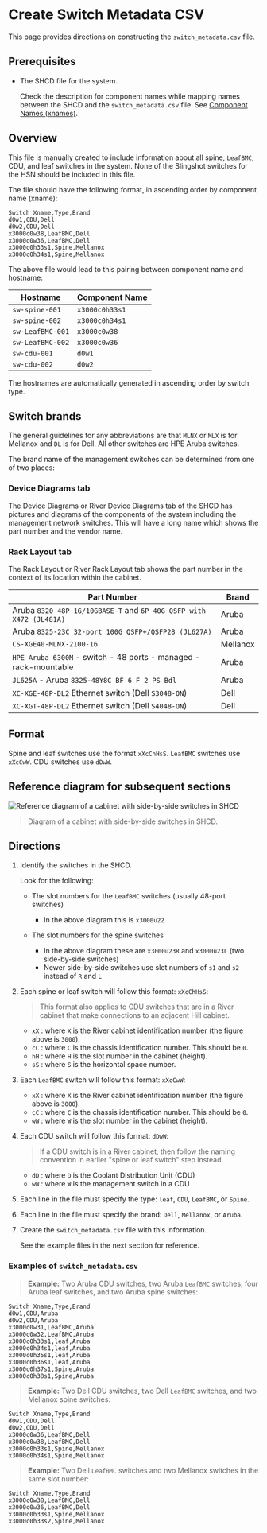 # Create Switch Metadata CSV

This page provides directions on constructing the `switch_metadata.csv` file.

## Prerequisites

- The SHCD file for the system.

    Check the description for component names while mapping names between the SHCD and the `switch_metadata.csv` file.
    See [Component Names (xnames)](../operations/Component_Names_xnames.md).

## Overview

This file is manually created to include information about all spine, `LeafBMC`, CDU, and leaf switches in the system.
None of the Slingshot switches for the HSN should be included in this file.

The file should have the following format, in ascending order by component name (xname):

```csv
Switch Xname,Type,Brand
d0w1,CDU,Dell
d0w2,CDU,Dell
x3000c0w38,LeafBMC,Dell
x3000c0w36,LeafBMC,Dell
x3000c0h33s1,Spine,Mellanox
x3000c0h34s1,Spine,Mellanox
```

The above file would lead to this pairing between component name and hostname:

| Hostname | Component Name |
| --------- | -------------- |
| `sw-spine-001` | `x3000c0h33s1` |
| `sw-spine-002` | `x3000c0h34s1` |
| `sw-LeafBMC-001` | `x3000c0w38` |
| `sw-LeafBMC-002` | `x3000c0w36` |
| `sw-cdu-001` | `d0w1` |
| `sw-cdu-002` | `d0w2` |

The hostnames are automatically generated in ascending order by switch type.

## Switch brands

The general guidelines for any abbreviations are that `MLNX` or `MLX` is for Mellanox and `DL` is for Dell.
All other switches are HPE Aruba switches.

The brand name of the management switches can be determined from one of two places:

### Device Diagrams tab

The Device Diagrams or River Device Diagrams tab of the SHCD has pictures and diagrams of the components of the system including
the management network switches. This will have a long name which shows the part number and the vendor name.

### Rack Layout tab

The Rack Layout or River Rack Layout tab shows the part number in the context of its location within the cabinet.

| Part Number | Brand |
| ----------- | ----- |
| Aruba `8320 48P 1G/10GBASE-T` and `6P 40G QSFP with X472 (JL481A)` | Aruba |
| Aruba `8325-23C 32-port 100G QSFP+/QSFP28 (JL627A)` | Aruba |
| `CS-XGE40-MLNX-2100-16` | Mellanox |
| `HPE Aruba 6300M` - switch - 48 ports - managed - rack-mountable | Aruba |
| `JL625A` - Aruba `8325-48Y8C BF 6 F 2 PS Bdl` | Aruba |
| `XC-XGE-48P-DL2` Ethernet switch (Dell `S3048-ON`) | Dell |
| `XC-XGT-48P-DL2` Ethernet switch (Dell `S4048-ON`) | Dell |

## Format

Spine and leaf switches use the format `xXcChHsS`. `LeafBMC` switches use `xXcCwW`. CDU switches use `dDwW`.

## Reference diagram for subsequent sections

   ![Reference diagram of a cabinet with side-by-side switches in SHCD](../img/shcd-rack-example.png)
   > Diagram of a cabinet with side-by-side switches in SHCD.

## Directions

1. Identify the switches in the SHCD.

    Look for the following:

    - The slot numbers for the `LeafBMC` switches (usually 48-port switches)

        - In the above diagram this is `x3000u22`

    - The slot numbers for the spine switches

        - In the above diagram these are `x3000u23R` and `x3000u23L` (two side-by-side switches)
        - Newer side-by-side switches use slot numbers of `s1` and `s2` instead of `R` and `L`

1. Each spine or leaf switch will follow this format: `xXcChHsS`:

    > This format also applies to CDU switches that are in a River cabinet that make connections to an adjacent Hill cabinet.
    - `xX` : where `X` is the River cabinet identification number (the figure above is `3000`).
    - `cC` : where `C` is the chassis identification number. This should be `0`.
    - `hH` : where `H` is the slot number in the cabinet (height).
    - `sS` : where `S` is the horizontal space number.

1. Each `LeafBMC` switch will follow this format: `xXcCwW`:

    - `xX` : where `X` is the River cabinet identification number (the figure above is `3000`).
    - `cC` : where `C` is the chassis identification number. This should be `0`.
    - `wW` : where `W` is the slot number in the cabinet (height).

1. Each CDU switch will follow this format: `dDwW`:

    > If a CDU switch is in a River cabinet, then follow the naming convention in earlier "spine or leaf switch" step instead.
    - `dD` : where `D` is the Coolant Distribution Unit (CDU)
    - `wW` : where `W` is the management switch in a CDU

1. Each line in the file must specify the type: `leaf`, `CDU`, `LeafBMC`, or `Spine`.

1. Each line in the file must specify the brand: `Dell`, `Mellanox`, or `Aruba`.

1. Create the `switch_metadata.csv` file with this information.

    See the example files in the next section for reference.

### Examples of `switch_metadata.csv`

> __Example:__ Two Aruba CDU switches, two Aruba `LeafBMC` switches, four Aruba leaf switches, and two Aruba spine switches:

```csv
Switch Xname,Type,Brand
d0w1,CDU,Aruba
d0w2,CDU,Aruba
x3000c0w31,LeafBMC,Aruba
x3000c0w32,LeafBMC,Aruba
x3000c0h33s1,leaf,Aruba
x3000c0h34s1,leaf,Aruba
x3000c0h35s1,leaf,Aruba
x3000c0h36s1,leaf,Aruba
x3000c0h37s1,Spine,Aruba
x3000c0h38s1,Spine,Aruba
```

> __Example:__ Two Dell CDU switches, two Dell `LeafBMC` switches, and two Mellanox spine switches:

```csv
Switch Xname,Type,Brand
d0w1,CDU,Dell
d0w2,CDU,Dell
x3000c0w36,LeafBMC,Dell
x3000c0w38,LeafBMC,Dell
x3000c0h33s1,Spine,Mellanox
x3000c0h34s1,Spine,Mellanox
```

> __Example:__ Two Dell `LeafBMC` switches and two Mellanox switches in the same slot number:

```csv
Switch Xname,Type,Brand
x3000c0w38,LeafBMC,Dell
x3000c0w36,LeafBMC,Dell
x3000c0h33s1,Spine,Mellanox
x3000c0h33s2,Spine,Mellanox
```
